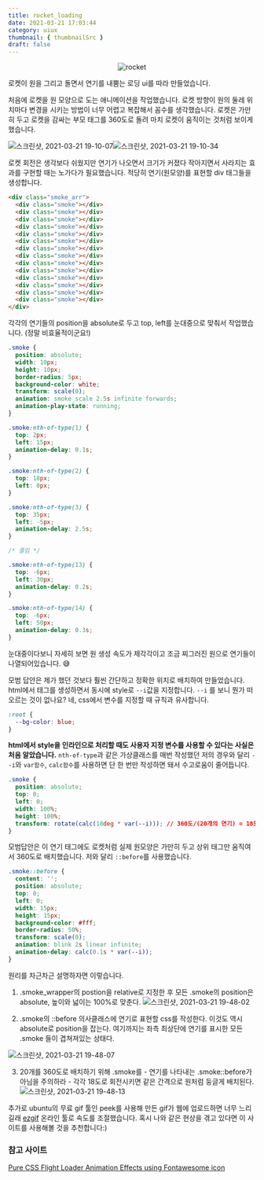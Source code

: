 ```yaml
---
title: rocket_loading
date: 2021-03-21 17:03:44
category: uiux
thumbnail: { thumbnailSrc }
draft: false
---
```


<div style="text-align:center;">
<img src="https://user-images.githubusercontent.com/47022167/111900123-033b7600-8a74-11eb-91ce-cf8d34001243.gif" alt="rocket"/>
</div>

로켓이 원을 그리고 돌면서 연기를 내뿜는 로딩 ui를 따라 만들었습니다.

처음에 로켓을 원 모양으로 도는 애니메이션을 작업했습니다. 로켓 방향이 원의 둘레 위치마다 변경을 시키는 방법이 너무 어렵고 복잡해서 꼼수를 생각했습니다. 로켓은 가만히 두고 로켓을 감싸는 부모 태그를 360도로 돌려 마치 로켓이 움직이는 것처럼 보이게 했습니다.

![스크린샷, 2021-03-21 19-10-07](https://user-images.githubusercontent.com/47022167/111901075-287eb300-8a79-11eb-8e6a-2a64e8f7d246.png)![스크린샷, 2021-03-21 19-10-34](https://user-images.githubusercontent.com/47022167/111901077-29afe000-8a79-11eb-87c7-e9010e6aa273.png)

로켓 회전은 생각보다 쉬웠지만 연기가 나오면서 크기가 커졌다 작아지면서 사라지는 효과를 구현할 때는 노가다가 필요했습니다. 적당히 연기(원모양)를 표현할 div 태그들을 생성합니다.

```html
<div class="smoke_arr">
  <div class="smoke"></div>
  <div class="smoke"></div>
  <div class="smoke"></div>
  <div class="smoke"></div>
  <div class="smoke"></div>
  <div class="smoke"></div>
  <div class="smoke"></div>
  <div class="smoke"></div>
  <div class="smoke"></div>
  <div class="smoke"></div>
  <div class="smoke"></div>
  <div class="smoke"></div>
  <div class="smoke"></div>
  <div class="smoke"></div>
</div>
```

각각의 연기들의 position을 absolute로 두고 top, left를 눈대중으로 맞춰서 작업했습니다. (정말 비효율적이군요!)

```css
.smoke {
  position: absolute;
  width: 10px;
  height: 10px;
  border-radius: 5px;
  background-color: white;
  transform: scale(0);
  animation: smoke_scale 2.5s infinite forwards;
  animation-play-state: running;
}

.smoke:nth-of-type(1) {
  top: 2px;
  left: 15px;
  animation-delay: 0.1s;
}

.smoke:nth-of-type(2) {
  top: 18px;
  left: 0px;
}

.smoke:nth-of-type(3) {
  top: 35px;
  left: -5px;
  animation-delay: 2.5s;
}

/* 줄임 */

.smoke:nth-of-type(13) {
  top: -6px;
  left: 30px;
  animation-delay: 0.2s;
}

.smoke:nth-of-type(14) {
  top: -6px;
  left: 50px;
  animation-delay: 0.3s;
}
```

눈대중이다보니 자세히 보면 원 생성 속도가 제각각이고 조금 찌그러진 원으로 연기들이 나열되어있습니다. 😅

모범 답안은 제가 했던 것보다 훨씬 간단하고 정확한 위치로 배치하여 만들었습니다. html에서 태그를 생성하면서 동시에 style로 `--i`값을 지정합니다. `--i` 를 보니 뭔가 떠오르는 것이 없나요? 네, css에서 변수를 지정할 때 규칙과 유사합니다.

```css
:root {
  --bg-color: blue;
}
```

**html에서 style을 인라인으로 처리할 때도 사용자 지정 변수를 사용할 수 있다는 사실은 처음 알았습니다.** `nth-of-type`과 같은 가상클래스를 매번 작성했던 저의 경우와 달리 `--i`와 `var함수`, `calc함수`를 사용하면 단 한 번만 작성하면 돼서 수고로움이 줄어듭니다.

```css
.smoke {
  position: absolute;
  top: 0;
  left: 0;
  width: 100%;
  height: 100%;
  transform: rotate(calc(18deg * var(--i))); // 360도/(20개의 연기) = 18도
}
```

모범답안은 이 연기 태그에도 로켓처럼 실제 원모양은 가만히 두고 상위 태그만 움직여서 360도로 배치했습니다. 저와 달리 `::before`를 사용했습니다.

```css
.smoke::before {
  content: '';
  position: absolute;
  top: 0;
  left: 0;
  width: 15px;
  height: 15px;
  background-color: #fff;
  border-radius: 50%;
  transform: scale(0);
  animation: blink 2s linear infinite;
  animation-delay: calc(0.1s * var(--i));
}
```

원리를 차근차근 설명하자면 이렇습니다.

1. .smoke_wrapper의 postion을 relative로 지정한 후 모든 .smoke의 position은 absolute, 높이와 넓이는 100%로 맞춘다.
   ![스크린샷, 2021-03-21 19-48-02](https://user-images.githubusercontent.com/47022167/111901983-6df1af00-8a7e-11eb-9196-5c23eb2c8135.png)

2. .smoke의 ::before 의사클래스에 연기로 표현할 css를 작성한다. 이것도 역시 absolute로 position을 잡는다. 여기까지는 좌측 최상단에 연기를 표시한 모든 .smoke 들이 겹쳐져있는 상태다.

![스크린샷, 2021-03-21 19-48-07](https://user-images.githubusercontent.com/47022167/111901985-6f22dc00-8a7e-11eb-9a65-342b12f22e56.png)

3. 20개를 360도로 배치하기 위해 .smoke를 - 연기를 나타내는 .smoke::before가 아님을 주의하라 - 각각 18도로 회전시키면 같은 간격으로 원처럼 둥글게 배치된다.
   ![스크린샷, 2021-03-21 19-48-13](https://user-images.githubusercontent.com/47022167/111901986-6fbb7280-8a7e-11eb-9651-9ea213e97552.png)

추가로 ubuntu의 무료 gif 툴인 peek를 사용해 만든 gif가 웹에 업로드하면 너무 느리길래 [ezgif](https://ezgif.com/) 온라인 툴로 속도를 조절했습니다. 혹시 나와 같은 현상을 겪고 있다면 이 사이트를 사용해볼 것을 추천합니다:)

### 참고 사이트

[Pure CSS Flight Loader Animation Effects using Fontawesome icon](https://youtu.be/stYvCmQg5cs)
